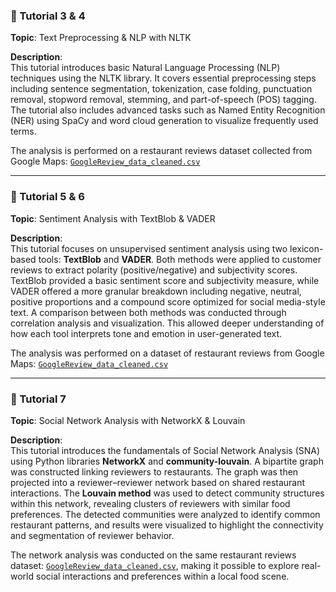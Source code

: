 ### 📁 Tutorial 3 & 4

**Topic**: Text Preprocessing & NLP with NLTK

**Description**:  
This tutorial introduces basic Natural Language Processing (NLP) techniques using the NLTK library. It covers essential preprocessing steps including sentence segmentation, tokenization, case folding, punctuation removal, stopword removal, stemming, and part-of-speech (POS) tagging. The tutorial also includes advanced tasks such as Named Entity Recognition (NER) using SpaCy and word cloud generation to visualize frequently used terms.

The analysis is performed on a restaurant reviews dataset collected from Google Maps: [`GoogleReview_data_cleaned.csv`](https://www.kaggle.com/datasets/choonkhonng/malaysia-restaurant-review-datasets) 

---

### 📁 Tutorial 5 & 6

**Topic**: Sentiment Analysis with TextBlob & VADER

**Description**:  
This tutorial focuses on unsupervised sentiment analysis using two lexicon-based tools: **TextBlob** and **VADER**. Both methods were applied to customer reviews to extract polarity (positive/negative) and subjectivity scores. TextBlob provided a basic sentiment score and subjectivity measure, while VADER offered a more granular breakdown including negative, neutral, positive proportions and a compound score optimized for social media-style text. A comparison between both methods was conducted through correlation analysis and visualization. This allowed deeper understanding of how each tool interprets tone and emotion in user-generated text.

The analysis was performed on a dataset of restaurant reviews from Google Maps: [`GoogleReview_data_cleaned.csv`](https://www.kaggle.com/datasets/choonkhonng/malaysia-restaurant-review-datasets)

---

### 📁 Tutorial 7

**Topic**: Social Network Analysis with NetworkX & Louvain

**Description**:  
This tutorial introduces the fundamentals of Social Network Analysis (SNA) using Python libraries **NetworkX** and **community-louvain**. A bipartite graph was constructed linking reviewers to restaurants. The graph was then projected into a reviewer–reviewer network based on shared restaurant interactions. The **Louvain method** was used to detect community structures within this network, revealing clusters of reviewers with similar food preferences. The detected communities were analyzed to identify common restaurant patterns, and results were visualized to highlight the connectivity and segmentation of reviewer behavior.

The network analysis was conducted on the same restaurant reviews dataset: [`GoogleReview_data_cleaned.csv`](https://www.kaggle.com/datasets/choonkhonng/malaysia-restaurant-review-datasets), making it possible to explore real-world social interactions and preferences within a local food scene.
